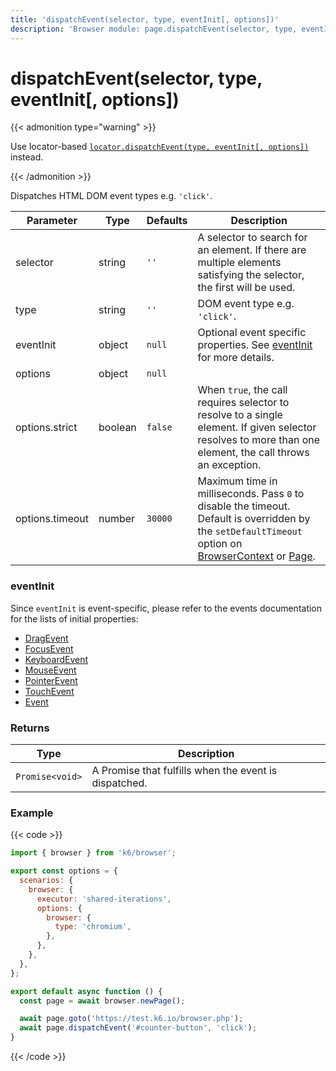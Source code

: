```yaml
---
title: 'dispatchEvent(selector, type, eventInit[, options])'
description: 'Browser module: page.dispatchEvent(selector, type, eventInit[, options]) method'
---
```


# dispatchEvent(selector, type, eventInit[, options])

{{< admonition type="warning" >}}

Use locator-based [`locator.dispatchEvent(type, eventInit[, options])`](https://grafana.com/docs/k6/<K6_VERSION>/javascript-api/k6-browser/locator/dispatchevent/) instead.

{{< /admonition >}}

Dispatches HTML DOM event types e.g. `'click'`.

<TableWithNestedRows>

| Parameter       | Type    | Defaults | Description                                                                                                                                                                                                                                                                                                                                   |
| --------------- | ------- | -------- | --------------------------------------------------------------------------------------------------------------------------------------------------------------------------------------------------------------------------------------------------------------------------------------------------------------------------------------------- |
| selector        | string  | `''`     | A selector to search for an element. If there are multiple elements satisfying the selector, the first will be used.                                                                                                                                                                                                                          |
| type            | string  | `''`     | DOM event type e.g. `'click'`.                                                                                                                                                                                                                                                                                                                |
| eventInit       | object  | `null`   | Optional event specific properties. See [eventInit](#eventinit) for more details.                                                                                                                                                                                                                                                             |
| options         | object  | `null`   |                                                                                                                                                                                                                                                                                                                                               |
| options.strict  | boolean | `false`  | When `true`, the call requires selector to resolve to a single element. If given selector resolves to more than one element, the call throws an exception.                                                                                                                                                                                    |
| options.timeout | number  | `30000`  | Maximum time in milliseconds. Pass `0` to disable the timeout. Default is overridden by the `setDefaultTimeout` option on [BrowserContext](https://grafana.com/docs/k6/<K6_VERSION>/javascript-api/k6-browser/browsercontext/) or [Page](https://grafana.com/docs/k6/<K6_VERSION>/javascript-api/k6-browser/page/). |

</TableWithNestedRows>

### eventInit

Since `eventInit` is event-specific, please refer to the events documentation for the lists of initial properties:

- [DragEvent](https://developer.mozilla.org/en-US/docs/Web/API/DragEvent/DragEvent)
- [FocusEvent](https://developer.mozilla.org/en-US/docs/Web/API/FocusEvent/FocusEvent)
- [KeyboardEvent](https://developer.mozilla.org/en-US/docs/Web/API/KeyboardEvent/KeyboardEvent)
- [MouseEvent](https://developer.mozilla.org/en-US/docs/Web/API/MouseEvent/MouseEvent)
- [PointerEvent](https://developer.mozilla.org/en-US/docs/Web/API/PointerEvent/PointerEvent)
- [TouchEvent](https://developer.mozilla.org/en-US/docs/Web/API/TouchEvent/TouchEvent)
- [Event](https://developer.mozilla.org/en-US/docs/Web/API/Event/Event)

### Returns

| Type            | Description                                           |
| --------------- | ----------------------------------------------------- |
| `Promise<void>` | A Promise that fulfills when the event is dispatched. |

### Example

{{< code >}}

```javascript
import { browser } from 'k6/browser';

export const options = {
  scenarios: {
    browser: {
      executor: 'shared-iterations',
      options: {
        browser: {
          type: 'chromium',
        },
      },
    },
  },
};

export default async function () {
  const page = await browser.newPage();

  await page.goto('https://test.k6.io/browser.php');
  await page.dispatchEvent('#counter-button', 'click');
}
```

{{< /code >}}
